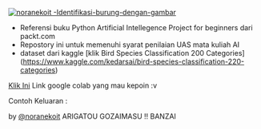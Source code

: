 [![noranekoit -Identifikasi-burung-dengan-gambar](https://img.shields.io/static/v1?label=noranekoit&message=Identifikasi-burung-dengan-gambar&color=blue&logo=github)](https://github.com/noranekoit/Identifikasi-burung-dengan-gambar "Go to GitHub repo")

- Referensi buku Python Artificial Intellegence Project for beginners dari packt.com
- Repostory ini untuk memenuhi syarat penilaian UAS mata kuliah AI 
- dataset dari kaggle [klik Bird Species Classification 200 Categories] (https://www.kaggle.com/kedarsai/bird-species-classification-220-categories)

[Klik Ini](https://colab.research.google.com/drive/1CJocW3kJ0pp6YKxPY7Zu5YdUTsf-IpJv?usp=sharing) Link google colab yang mau kepoin :v

Contoh Keluaran : 



by [@noranekoit](https://github.com/noranekoit) 
ARIGATOU GOZAIMASU !! BANZAI 
 
